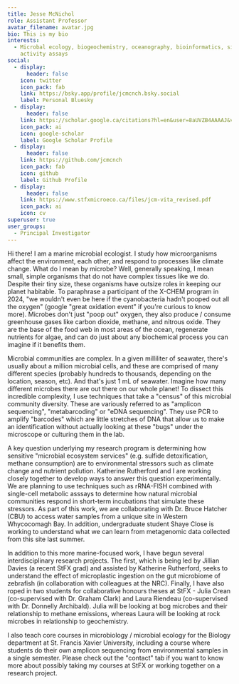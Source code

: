 ```yaml
---
title: Jesse McNichol
role: Assistant Professor
avatar_filename: avatar.jpg
bio: This is my bio
interests:
  - Microbal ecology, biogeochemistry, oceanography, bioinformatics, single-cell
    activity assays
social:
  - display:
      header: false
    icon: twitter
    icon_pack: fab 
    link: https://bsky.app/profile/jcmcnch.bsky.social
    label: Personal Bluesky
  - display:
      header: false
    link: https://scholar.google.ca/citations?hl=en&user=8aUVZB4AAAAJ&view_op=list_works&sortby=pubdate 
    icon_pack: ai
    icon: google-scholar
    label: Google Scholar Profile
  - display:
      header: false
    link: https://github.com/jcmcnch
    icon_pack: fab
    icon: github
    label: Github Profile
  - display:
      header: false
    link: https://www.stfxmicroeco.ca/files/jcm-vita_revised.pdf
    icon_pack: ai
    icon: cv
superuser: true
user_groups:
  - Principal Investigator
---
```


Hi there! I am a marine microbial ecologist. I study how microorganisms affect the environment, each other, and respond to processes like climate change. What do I mean by microbe? Well, generally speaking, I mean small, simple organisms that do not have complex tissues like we do. Despite their tiny size, these organisms have outsize roles in keeping our planet habitable. To paraphrase a participant of the X-CHEM program in 2024, "we wouldn't even be here if the cyanobacteria hadn't pooped out all the oxygen" (google "great oxidation event" if you're curious to know more). Microbes don't just "poop out" oxygen, they also produce / consume greenhouse gases like carbon dioxide, methane, and nitrous oxide. They are the base of the food web in most areas of the ocean, regenerate nutrients for algae, and can do just about any biochemical process you can imagine if it benefits them.

Microbial communities are complex. In a given milliliter of seawater, there's usually about a million microbial cells, and these are comprised of many different species (probably hundreds to thousands, depending on the location, season, etc). And that's just 1 mL of seawater. Imagine how many different microbes there are out there on our whole planet! To dissect this incredible complexity, I use techniques that take a "census" of this microbial community diversity. These are variously referred to as "amplicon sequencing", "metabarcoding" or "eDNA sequencing". They use PCR to amplify "barcodes" which are little stretches of DNA that allow us to make an identification without actually looking at these "bugs" under the microscope or culturing them in the lab.

A key question underlying my research program is determining how sensitive "microbial ecosystem services" (e.g. sulfide detoxification, methane consumption) are to environmental stressors such as climate change and nutrient pollution. Katherine Rutherford and I are working closely together to develop ways to answer this question experimentally. We are planning to use techniques such as rRNA-FISH combined with single-cell metabolic asssays to determine how natural microbial communities respond in short-term incubations that simulate these stressors. As part of this work, we are collaborating with Dr. Bruce Hatcher (CBU) to access water samples from a unique site in Western Whycocomagh Bay. In addition, undergraduate student Shaye Close is working to understand what we can learn from metagenomic data collected from this site last summer.

In addition to this more marine-focused work, I have begun several interdisciplinary research projects. The first, which is being led by Jillian Davies (a recent StFX grad) and assisted by Katherine Rutherford, seeks to understand the effect of microplastic ingestion on the gut microbiome of zebrafish (in collaboration with colleagues at the NRC). Finally, I have also roped in two students for collaborative honours theses at StFX - Julia Crean (co-supervised with Dr. Graham Clark) and Laura Riendeau (co-supervised with Dr. Donnelly Archibald). Julia will be looking at bog microbes and their relationship to methane emissions, whereas Laura will be looking at rock microbes in relationship to geochemistry.

I also teach core courses in microbiology / microbial ecology for the Biology department
at St. Francis Xavier University, including a course where students do their own amplicon sequencing from environmental samples in a single semester. Please check out the "contact" tab if you want to know more about possibly taking my courses at StFX or working together on a research project.
